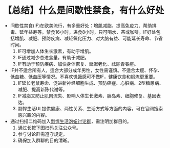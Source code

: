 # 【总结】什么是间歇性禁食，有什么好处

-   间歇性禁食(IF)在欧美流行，有多重好处：增肌减脂、提高免疫力、帮助排毒、延年益寿等。禁食16小时，进食8小时，只可喝水、茶或咖啡。IF好处包括增肌、减肥、预防疾病、减轻氧化压力、对大脑有益、可能延长寿命、节省时间。
    1.  IF可增加人体生长激素，有助于增肌。
    2.  IF通过减少总进食量，有助于减肥。
    3.  IF有助于预防疾病、加快身体恢复、延迟老化、祛除青春痘。
-   IF并不适合所有人，适合大部分成年男性，女性需谨慎。不适合太瘦、怀孕、低血糖、低血压等情况。不喜欢饥饿感可不做IF，健康饮食和锻炼更重要。
    1.  IF延长老鼠寿命、促进新神经细胞生成、预防癌症、心脏病、2型糖尿病、减肥、提高新陈代谢等。
    2.  IF减脂又防止肌肉流失、影响人体生长激素、胰岛素、细胞修复、基因表达。
    3.  剽悍生活UL提供健康、两性关系、生活方式等方面的内容，可在官网搜索感兴趣的内容。
-   通过扫描二维码加入[剽悍生活泡妞讨论群](https://piaohanshenghuo.com/ul-group-chat/)，需注明加群目的。
    1.  通过长按下图扫码关注公众号。
    2.  参与讨论群需遵守规定。
    3.  确保加入群聊的目的清晰。